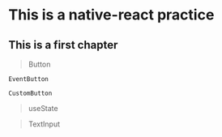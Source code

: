 This is a native-react practice
=============
This is a first chapter
-------------
> Button

    EventButton
    
    CustomButton

>useState

>TextInput
